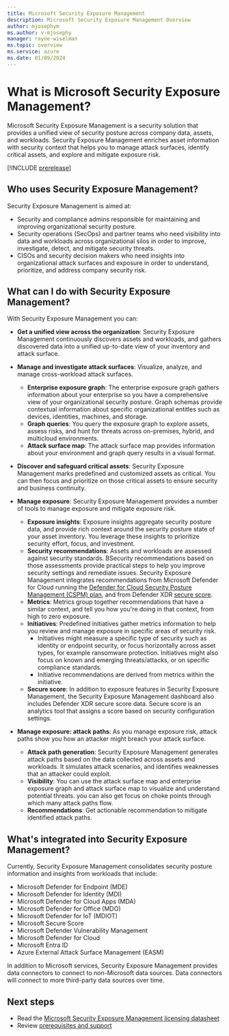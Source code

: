 ```yaml
---
title: Microsoft Security Exposure Management
description: Microsoft Security Exposure Management Overview
author: mjosephym
ms.author: v-mjosephy
manager: rayne-wiselman
ms.topic: overview
ms.service: azure
ms.date: 01/09/2024
---
```



# What is Microsoft Security Exposure Management?

Microsoft Security Exposure Management is a security solution that provides a unified view of security posture across company data, assets, and workloads. Security Exposure Management enriches asset information with security context that helps you to manage attack surfaces, identify critical assets, and explore and mitigate exposure risk.

[!INCLUDE [prerelease](../includes//prerelease.md)]

## Who uses Security Exposure Management?

Security Exposure Management is aimed at:

- Security and compliance admins responsible for maintaining and improving organizational security posture.
- Security operations (SecOps) and partner teams who need visibility into data and workloads across organizational silos in order to improve, investigate, detect, and mitigate security threats.
- CISOs and security decision makers who need insights into organizational attack surfaces and exposure in order to understand, prioritize, and address company security risk.

## What can I do with Security Exposure Management?

With Security Exposure Management you can:

- **Get a unified view across the organization**: Security Exposure Management continuously discovers assets and workloads, and gathers discovered data into a unified up-to-date view of your inventory and attack surface.
- **Manage and investigate attack surfaces**: Visualize, analyze, and manage cross-workload attack surfaces.
    - **Enterprise exposure graph**: The enterprise exposure graph gathers information about your enterprise so you have a comprehensive view of your organizational security posture. Graph schemas provide contextual information about specific organizational entitles such as devices, identities, machines, and storage.
    - **Graph queries**: You query the exposure graph to explore assets, assess risks, and hunt for threats across on-premises, hybrid, and multicloud environments.
    - **Attack surface map**: The attack surface map provides information about your environment and graph query results in a visual format. 

- **Discover and safeguard critical assets**: Security Exposure Management marks predefined and customized assets as critical. You can then focus and prioritize on those critical assets to ensure security and business continuity.

- **Manage exposure**: Security Exposure Management provides a number of tools to manage exposure and mitigate exposure risk.
    - **Exposure insights**: Exposure insights aggregate security posture data, and provide rich context around the security posture state of your asset inventory. You leverage these insights to prioritize security effort, focus, and investment. 
    - **Security recommendations**: Assets and workloads are assessed against security standards. BSecurity recommendations based on those assessments provide practical steps to help you improve security settings and remediate issues. Security Exposure Management integrates recommendations from Microsoft Defender for Cloud running the [Defender for Cloud Security Posture Management (CSPM) plan](/azure/defender-for-cloud/concept-cloud-security-posture-management), and from Defender XDR [secure score](/microsoft-365/security/defender/microsoft-secure-score.md).
    - **Metrics**: Metrics group together recommendations that have a similar context, and tell you how you're doing in that context, from high to zero exposure.
    - **Initiatives**: Predefined initiatives gather metrics information to help you review and manage exposure in specific areas of security risk.
        - Initiatives might measure a specific type of security such as identity or endpoint security, or focus horizontally across asset types, for example ransomware protection. Initiatives might also focus on known and emerging threats/attacks, or on specific compliance standards.
        - Initiative recommendations are derived from metrics within the initiative.
    - **Secure score**: In addition to exposure features in Security Exposure Management, the Security Exposure Management dashboard also includes Defender XDR secure score data. Secure score is an analytics tool that assigns a score based on security configuration settings.  
- **Manage exposure: attack paths**: As you manage exposure risk, attack paths show you how an attacker might breach your attack surface. 
    -  **Attack path generation**: Security Exposure Management generates attack paths based on the data collected across assets and workloads. It simulates attack scenarios, and identifies weaknesses that an attacker could exploit.
    - **Visibility**: You can use the attack surface map and enterprise exposure graph and attack surface map to visualize and understand potential threats. you can also get focus on choke points through which many attack paths flow.
    - **Recommendations**: Get actionable recommendation to mitigate identified attack paths.


## What's integrated into Security Exposure Management?

Currently, Security Exposure Management consolidates security posture information and insights from workloads that include:

- Microsoft Defender for Endpoint (MDE)
- Microsoft Defender for Identity (MDI)
- Microsoft Defender for Cloud Apps (MDA)
- Microsoft Defender for Office (MDO)
- Microsoft Defender for IoT (MDIOT)
- Microsoft Secure Score  
- Microsoft Defender Vulnerability Management  
- Microsoft Defender for Cloud 
- Microsoft Entra ID  
- Azure External Attack Surface Management (EASM)

In addition to Microsoft services, Security Exposure Management provides data connectors to connect to non-Microsoft data sources. Data connectors will connect to more third-party data sources over time.

## Next steps

- Read the [Microsoft Security Exposure Management licensing datasheet](https://aka.ms/?)
- Review [prerequisites and support](prerequisites.md)